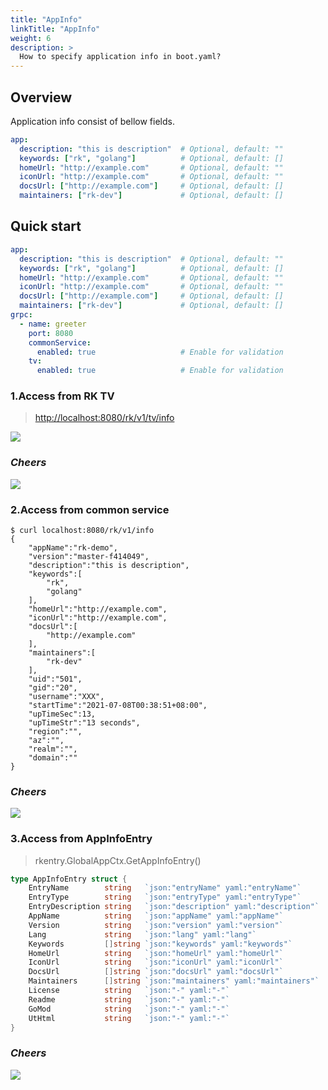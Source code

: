 ```yaml
---
title: "AppInfo"
linkTitle: "AppInfo"
weight: 6
description: >
  How to specify application info in boot.yaml?
---
```


## Overview
Application info consist of bellow fields.

```yaml
app:
  description: "this is description"  # Optional, default: ""
  keywords: ["rk", "golang"]          # Optional, default: []
  homeUrl: "http://example.com"       # Optional, default: ""
  iconUrl: "http://example.com"       # Optional, default: ""
  docsUrl: ["http://example.com"]     # Optional, default: []
  maintainers: ["rk-dev"]             # Optional, default: []
```

## Quick start
```yaml
app:
  description: "this is description"  # Optional, default: ""
  keywords: ["rk", "golang"]          # Optional, default: []
  homeUrl: "http://example.com"       # Optional, default: ""
  iconUrl: "http://example.com"       # Optional, default: ""
  docsUrl: ["http://example.com"]     # Optional, default: []
  maintainers: ["rk-dev"]             # Optional, default: []
grpc:
  - name: greeter
    port: 8080
    commonService:
      enabled: true                   # Enable for validation
    tv: 
      enabled: true                   # Enable for validation
```

### 1.Access from RK TV
> [http://localhost:8080/rk/v1/tv/info](http://localhost:8080/rk/v1/tv/info)

![](/bootstrapper/user-guide/grpc-golang/advanced/app-info.png)

### _**Cheers**_
![](/bootstrapper/user-guide/cheers.png)

### 2.Access from common service
```shell script
$ curl localhost:8080/rk/v1/info
{
    "appName":"rk-demo",
    "version":"master-f414049",
    "description":"this is description",
    "keywords":[
        "rk",
        "golang"
    ],
    "homeUrl":"http://example.com",
    "iconUrl":"http://example.com",
    "docsUrl":[
        "http://example.com"
    ],
    "maintainers":[
        "rk-dev"
    ],
    "uid":"501",
    "gid":"20",
    "username":"XXX",
    "startTime":"2021-07-08T00:38:51+08:00",
    "upTimeSec":13,
    "upTimeStr":"13 seconds",
    "region":"",
    "az":"",
    "realm":"",
    "domain":""
}
```

### _**Cheers**_
![](/bootstrapper/user-guide/cheers.png)

### 3.Access from AppInfoEntry
> rkentry.GlobalAppCtx.GetAppInfoEntry()

```go
type AppInfoEntry struct {
	EntryName        string   `json:"entryName" yaml:"entryName"`
	EntryType        string   `json:"entryType" yaml:"entryType"`
	EntryDescription string   `json:"description" yaml:"description"`
	AppName          string   `json:"appName" yaml:"appName"`
	Version          string   `json:"version" yaml:"version"`
	Lang             string   `json:"lang" yaml:"lang"`
	Keywords         []string `json:"keywords" yaml:"keywords"`
	HomeUrl          string   `json:"homeUrl" yaml:"homeUrl"`
	IconUrl          string   `json:"iconUrl" yaml:"iconUrl"`
	DocsUrl          []string `json:"docsUrl" yaml:"docsUrl"`
	Maintainers      []string `json:"maintainers" yaml:"maintainers"`
	License          string   `json:"-" yaml:"-"`
	Readme           string   `json:"-" yaml:"-"`
	GoMod            string   `json:"-" yaml:"-"`
	UtHtml           string   `json:"-" yaml:"-"`
}
```

### _**Cheers**_
![](/bootstrapper/user-guide/cheers.png)